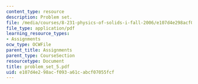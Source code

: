 ```yaml
---
content_type: resource
description: Problem set.
file: /media/courses/8-231-physics-of-solids-i-fall-2006/e107d4e298acf093a61cabcf07055fcf_problem_set_5.pdf
file_type: application/pdf
learning_resource_types:
- Assignments
ocw_type: OCWFile
parent_title: Assignments
parent_type: CourseSection
resourcetype: Document
title: problem_set_5.pdf
uid: e107d4e2-98ac-f093-a61c-abcf07055fcf
---
```

